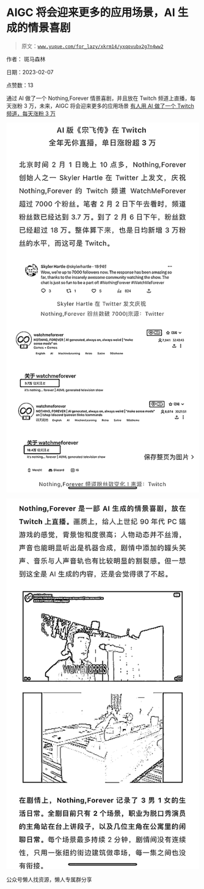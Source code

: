 # AIGC 将会迎来更多的应用场景，AI 生成的情景喜剧

> 原文：[`www.yuque.com/for_lazy/xkrm14/yxqovubx2g7n4ww2`](https://www.yuque.com/for_lazy/xkrm14/yxqovubx2g7n4ww2)



作者： 斑马森林



日期：2023-02-07



点赞数：13



通过 AI 做了一个 Nothing,Forever 情景喜剧，并且放在 Twitch 频道上直播，每天涨粉 3 万，未来，AIGC 将会迎来更多的应用场景 [有人用 AI 做了一个 Twitch 频道，每天涨粉 3 万](https://mp.weixin.qq.com/s/PvJu5G4lY2JbwOYbCOxu-A)



![](img/0fa5010f05683f6c062313b32b5d54b3.png)  

![](img/2f9bba14a47102e7edc1b84a690d28f7.png)  

公众号懒人找资源，懒人专属群分享

</ne-p></ne-p>